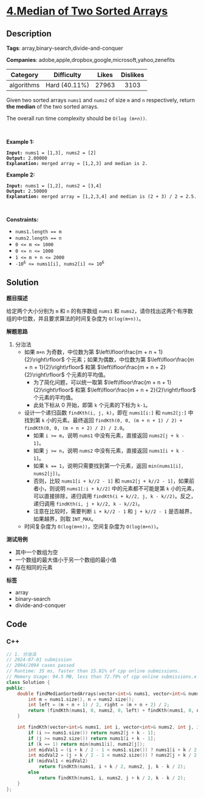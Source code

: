 # [4.Median of Two Sorted Arrays](https://leetcode.com/problems/median-of-two-sorted-arrays/description/)

## Description

**Tags**: array,binary-search,divide-and-conquer

**Companies**: adobe,apple,dropbox,google,microsoft,yahoo,zenefits

|  Category  |  Difficulty   | Likes | Dislikes |
| :--------: | :-----------: | :---: | :------: |
| algorithms | Hard (40.11%) | 27963 |   3103   |

<p>Given two sorted arrays <code>nums1</code> and <code>nums2</code> of size <code>m</code> and <code>n</code> respectively, return <strong>the median</strong> of the two sorted arrays.</p>
<p>The overall run time complexity should be <code>O(log (m+n))</code>.</p>
<p>&nbsp;</p>
<p><strong class="example">Example 1:</strong></p>
<pre><code><strong>Input:</strong> nums1 = [1,3], nums2 = [2]
<strong>Output:</strong> 2.00000
<strong>Explanation:</strong> merged array = [1,2,3] and median is 2.</code></pre>
<p><strong class="example">Example 2:</strong></p>
<pre><code><strong>Input:</strong> nums1 = [1,2], nums2 = [3,4]
<strong>Output:</strong> 2.50000
<strong>Explanation:</strong> merged array = [1,2,3,4] and median is (2 + 3) / 2 = 2.5.</code></pre>
<p>&nbsp;</p>
<p><strong>Constraints:</strong></p>
<ul>
  <li><code>nums1.length == m</code></li>
  <li><code>nums2.length == n</code></li>
  <li><code>0 &lt;= m &lt;= 1000</code></li>
  <li><code>0 &lt;= n &lt;= 1000</code></li>
  <li><code>1 &lt;= m + n &lt;= 2000</code></li>
  <li><code>-10<sup>6</sup> &lt;= nums1[i], nums2[i] &lt;= 10<sup>6</sup></code></li>
</ul>

## Solution

**题目描述**

给定两个大小分别为 `m` 和 `n` 的有序数组 `nums1` 和 `nums2`，请你找出这两个有序数组的中位数，并且要求算法的时间复杂度为 `O(log(m+n))`。

**解题思路**

1. 分治法
   - 如果 `m+n` 为奇数，中位数为第 $\left\lfloor\frac{m + n + 1}{2}\right\rfloor$ 个元素；如果为偶数，中位数为第 $\left\lfloor\frac{m + n + 1}{2}\right\rfloor$ 和第 $\left\lfloor\frac{m + n + 2}{2}\right\rfloor$ 个元素的平均值。
     - 为了简化问题，可以统一取第 $\left\lfloor\frac{m + n + 1}{2}\right\rfloor$ 和第 $\left\lfloor\frac{m + n + 2}{2}\right\rfloor$ 个元素的平均值。
     - 此处下标从 0 开始，即第 `k` 个元素的下标为 `k-1`。
   - 设计一个递归函数 `findKth(i, j, k)`，即在 `nums1[i:]` 和 `nums2[j:]` 中找到第 `k` 小的元素。最终返回 `findKth(0, 0, (m + n + 1) / 2) + findKth(0, 0, (m + n + 2) / 2) / 2.0`。
     - 如果 `i >= m`，说明 `nums1` 中没有元素，直接返回 `nums2[j + k - 1]`。
     - 如果 `j >= n`，说明 `nums2` 中没有元素，直接返回 `nums1[i + k - 1]`。
     - 如果 `k == 1`，说明只需要找到第一个元素，返回 `min(nums1[i], nums2[j])`。
     - 否则，比较 `nums1[i + k//2 - 1]` 和 `nums2[j + k//2 - 1]`，如果前者小，则说明 `nums1[:i + k//2]` 中的元素都不可能是第 `k` 小的元素，可以直接排除，递归调用 `findKth(i + k//2, j, k - k//2)`。反之，递归调用 `findKth(i, j + k//2, k - k//2)`。
     - 注意在比较时，需要判断 `i + k//2 - 1` 和 `j + k//2 - 1` 是否越界，如果越界，则取 `INT_MAX`。
   - 时间复杂度为 `O(log(m+n))`，空间复杂度为 `O(log(m+n))`。

**测试用例**

- 其中一个数组为空
- 一个数组的最大值小于另一个数组的最小值
- 存在相同的元素

**标签**

- array
- binary-search
- divide-and-conquer

<!-- code start -->
## Code

### C++

```cpp
// 1. 分治法
// 2024-07-01 submission
// 2094/2094 cases passed
// Runtime: 35 ms, faster than 15.81% of cpp online submissions.
// Memory Usage: 94.5 MB, less than 72.79% of cpp online submissions.x
class Solution {
public:
    double findMedianSortedArrays(vector<int>& nums1, vector<int>& nums2) {
        int m = nums1.size(), n = nums2.size();
        int left = (m + n + 1) / 2, right = (m + n + 2) / 2;
        return (findKth(nums1, 0, nums2, 0, left) + findKth(nums1, 0, nums2, 0, right)) / 2.0;
    }

    int findKth(vector<int>& nums1, int i, vector<int>& nums2, int j, int k) {
        if (i >= nums1.size()) return nums2[j + k - 1];
        if (j >= nums2.size()) return nums1[i + k - 1];
        if (k == 1) return min(nums1[i], nums2[j]);
        int midVal1 = (i + k / 2 - 1 < nums1.size()) ? nums1[i + k / 2 - 1] : INT_MAX;
        int midVal2 = (j + k / 2 - 1 < nums2.size()) ? nums2[j + k / 2 - 1] : INT_MAX;
        if (midVal1 < midVal2)
            return findKth(nums1, i + k / 2, nums2, j, k - k / 2);
        else
            return findKth(nums1, i, nums2, j + k / 2, k - k / 2);
    }
};
```

<!-- code end -->
